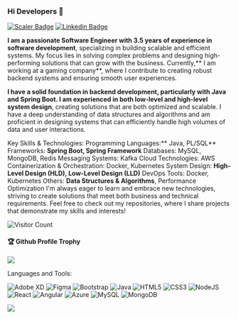 ### Hi Developers 👋

[![Scaler Badge](https://www.scaler.com)](https://www.scaler.com/academy/profile/6746920147f1/)
[![Linkedin Badge](https://img.shields.io/badge/-veeresh-blue?style=flat-square&logo=Linkedin&logoColor=white&link=https://www.linkedin.com/in/veeresh-k-033085175)](https://www.linkedin.com/in/veeresh-k-033085175)

**I am a passionate Software Engineer with 3.5 years of experience in software development**, specializing in building scalable and efficient systems. My focus lies in solving complex problems and designing high-performing solutions that can grow with the business. Currently,** I am working at a gaming company**, where I contribute to creating robust backend systems and ensuring smooth user experiences.

**I have a solid foundation in backend development, particularly with Java and Spring Boot. I am experienced in both low-level and high-level system design**, creating solutions that are both optimized and scalable. I have a deep understanding of data structures and algorithms and am proficient in designing systems that can efficiently handle high volumes of data and user interactions.

Key Skills & Technologies:
Programming Languages:** Java, PL/SQL**
Frameworks: **Spring Boot, Spring Framework**
Databases: MySQL, MongoDB, Redis
Messaging Systems: Kafka
Cloud Technologies: AWS
Containerization & Orchestration: Docker, Kubernetes
System Design: **High-Level Design (HLD), Low-Level Design (LLD)**
DevOps Tools: Docker, Kubernetes
Others: **Data Structures & Algorithms**, Performance Optimization
I'm always eager to learn and embrace new technologies, striving to create solutions that meet both business and technical requirements. Feel free to check out my repositories, where I share projects that demonstrate my skills and interests!


![Visitor Count](https://profile-counter.glitch.me/veeresh7833/count.svg)

<div>
  <h4>🏆 Github Profile Trophy</h4>
  <a href="https://github.com/ryo-ma/github-profile-trophy">
    <img src="https://github-profile-trophy.vercel.app/?username=veeresh7833&column=7"/>
  </a>
</div>

Languages and Tools:


<img alt="Adobe XD" src="https://img.shields.io/badge/adobexd-%23FF26BE.svg?style=flat-square&logo=adobexd&logoColor=white"/> <img alt="Figma" src="https://img.shields.io/badge/figma-%23F24E1E.svg?style=flat-square&logo=figma&logoColor=white"/> <img alt="Bootstrap" src="https://img.shields.io/badge/bootstrap-%23563D7C.svg?style=flat-square&logo=bootstrap&logoColor=white"/> <img alt="Java" src="https://img.shields.io/badge/java-%23ED8B00.svg?style=flat-square&logo=java&logoColor=white"/>  <img alt="HTML5" src="https://img.shields.io/badge/html5-%23E34F26.svg?style=flat-square&logo=html5&logoColor=white"/> <img alt="CSS3" src="https://img.shields.io/badge/css3-%231572B6.svg?style=flat-square&logo=css3&logoColor=white"/> <img alt="NodeJS" src="https://img.shields.io/badge/node.js-%2343853D.svg?style=flat-square&logo=node-dot-js&logoColor=white"/> <img alt="React" src="https://img.shields.io/badge/react-%2320232a.svg?style=flat-square&logo=react&logoColor=%2361DAFB"/> <img alt="Angular" src="https://img.shields.io/badge/angular-%23DD0031.svg?flat-square&logo=angular&logoColor=white"/> <img alt="Azure" src="https://img.shields.io/badge/azure-%230072C6.svg?style=flat-square&logo=azure-devops&logoColor=white"/> <img alt="MySQL" src="https://img.shields.io/badge/mysql-%2300f.svg?style=flat-square&logo=mysql&logoColor=white"/> <img alt="MongoDB" src ="https://img.shields.io/badge/MongoDB-%234ea94b.svg?style=flat-square&logo=mongodb&logoColor=white"/>

![](https://activity-graph.herokuapp.com/graph?username=aakashdeveloper&theme=react-dark&area=true)
<!--
**veeresh7833/veeresh7833** is a ✨ _special_ ✨ repository because its `README.md` (this file) appears on your GitHub profile.

Here are some ideas to get you started:

- 🔭 I’m currently working on IVY COMPTECH
- 🌱 I’m currently learning ...
- 👯 I’m looking to collaborate on ...
- 🤔 I’m looking for help with ...
- 💬 Ask me about ...
- 📫 How to reach me: ...
- 😄 Pronouns: ...
- ⚡ Fun fact: .....

-->

